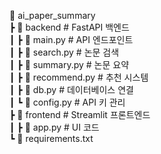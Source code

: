 📂 ai_paper_summary   
 ┣ 📂 backend   # FastAPI 백엔드   
 ┃ ┣ 📜 main.py  # API 엔드포인트   
 ┃ ┣ 📜 search.py  # 논문 검색   
 ┃ ┣ 📜 summary.py  # 논문 요약   
 ┃ ┣ 📜 recommend.py  # 추천 시스템   
 ┃ ┣ 📜 db.py  # 데이터베이스 연결   
 ┃ ┗ 📜 config.py  # API 키 관리   
 ┣ 📂 frontend  # Streamlit 프론트엔드   
 ┃ ┣ 📜 app.py  # UI 코드   
 ┗ 📜 requirements.txt   
